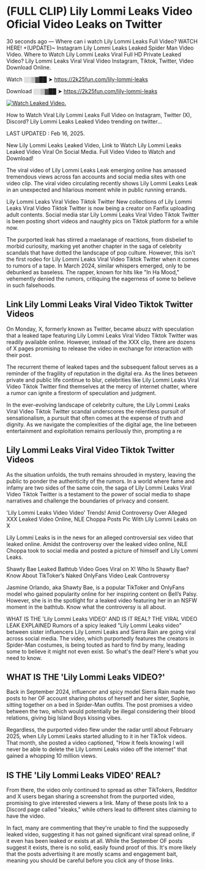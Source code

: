# (FULL CLIP) Lily Lommi Leaks Video Oficial Video Leaks on Twitter

30 seconds ago — Where can i watch Lily Lommi Leaks Full Video? WATCH HERE! +(UPDATE)~ Instagram Lily Lommi Leaks Leaked Spider Man Video Video. Where to Watch Lily Lommi Leaks Viral Full HD Private Leaked Video? Lily Lommi Leaks Viral Viral Video Instagram, Tiktok, Twitter, Video Download Online.

Watch ░░▒▓██ ➤ https://2k25fun.com/lily-lommi-leaks

Download ░░▒▓██ ➤ https://2k25fun.com/lily-lommi-leaks

[![Watch Leaked Video.](https://miro.medium.com/v2/resize:fit:828/format:webp/1*cilzJN44JGOrTw9NJCrNHA.gif "Watch Leaked Video")](https://2k25fun.com/lily-lommi-leaks)

How to Watch Viral Lily Lommi Leaks Full Video on Instagram, Twitter (X), Discord? Lily Lommi Leaks Leaked Video trending on twitter...

LAST UPDATED : Feb 16, 2025.

New Lily Lommi Leaks Leaked Video, Link to Watch Lily Lommi Leaks Leaked Video Viral On Social Media. Full Video Video to Watch and Download!

The viral video of Lily Lommi Leaks Leak emerging online has amassed tremendous views across fan accounts and social media sites with one video clip. The viral video circulating recently shows Lily Lommi Leaks Leak in an unexpected and hilarious moment while in public running errands.

Lily Lommi Leaks Viral Video Tiktok Twitter New collections of Lily Lommi Leaks Viral Video Tiktok Twitter is now being a creator on Fanfix uploading adult contents. Social media star Lily Lommi Leaks Viral Video Tiktok Twitter is been posting short videos and naughty pics on Tiktok platform for a while now.

The purported leak has stirred a maelanage of reactions, from disbelief to morbid curiosity, marking yet another chapter in the saga of celebrity scandals that have dotted the landscape of pop culture. However, this isn't the first rodeo for Lily Lommi Leaks Viral Video Tiktok Twitter when it comes to rumors of a tape. In March 2024, similar whispers emerged, only to be debunked as baseless. The rapper, known for hits like "In Ha Mood," vehemently denied the rumors, critiquing the eagerness of some to believe in such falsehoods.

## Link Lily Lommi Leaks Viral Video Tiktok Twitter Videos

On Monday, X, formerly known as Twitter, became abuzz with speculation that a leaked tape featuring Lily Lommi Leaks Viral Video Tiktok Twitter was readily available online. However, instead of the XXX clip, there are dozens of X pages promising to release the video in exchange for interaction with their post.

The recurrent theme of leaked tapes and the subsequent fallout serves as a reminder of the fragility of reputation in the digital era. As the lines between private and public life continue to blur, celebrities like Lily Lommi Leaks Viral Video Tiktok Twitter find themselves at the mercy of internet chatter, where a rumor can ignite a firestorm of speculation and judgment.

In the ever-evolving landscape of celebrity culture, the Lily Lommi Leaks Viral Video Tiktok Twitter scandal underscores the relentless pursuit of sensationalism, a pursuit that often comes at the expense of truth and dignity. As we navigate the complexities of the digital age, the line between entertainment and exploitation remains perilously thin, prompting a re

##  Lily Lommi Leaks Viral Video Tiktok Twitter Videos

As the situation unfolds, the truth remains shrouded in mystery, leaving the public to ponder the authenticity of the rumors. In a world where fame and infamy are two sides of the same coin, the saga of Lily Lommi Leaks Viral Video Tiktok Twitter is a testament to the power of social media to shape narratives and challenge the boundaries of privacy and consent.

'Lily Lommi Leaks Video Video' Trends! Amid Controversy Over Alleged XXX Leaked Video Online, NLE Choppa Posts Pic With Lily Lommi Leaks on X

Lily Lommi Leaks is in the news for an alleged controversial sex video that leaked online. Amidst the controversy over the leaked video online, NLE Choppa took to social media and posted a picture of himself and Lily Lommi Leaks.

Shawty Bae Leaked Bathtub Video Goes Viral on X! Who Is Shawty Bae? Know About TikToker’s Naked OnlyFans Video Leak Controversy

Jasmine Orlando, aka Shawty Bae, is a popular TikToker and OnlyFans model who gained popularity online for her inspiring content on Bell’s Palsy. However, she is in the spotlight for a leaked video featuring her in an NSFW moment in the bathtub. Know what the controversy is all about.

WHAT IS THE 'Lily Lommi Leaks VIDEO' AND IS IT REAL? THE VIRAL VIDEO LEAK EXPLAINED Rumors of a spicy leaked "Lily Lommi Leaks video" between sister influencers Lily Lommi Leaks and Sierra Rain are going viral across social media. The video, which purportedly features the creators in Spider-Man costumes, is being touted as hard to find by many, leading some to believe it might not even exist. So what's the deal? Here's what you need to know.

## WHAT IS THE 'Lily Lommi Leaks VIDEO?'

Back in September 2024, influencer and spicy model Sierra Rain made two posts to her OF account sharing photos of herself and her sister, Sophie, sitting together on a bed in Spider-Man outfits. The post promises a video between the two, which would potentially be illegal considering their blood relations, giving big Island Boys kissing vibes.

Regardless, the purported video flew under the radar until about February 2025, when Lily Lommi Leaks started alluding to it in her TikTok videos. That month, she posted a video captioned, "How it feels knowing I will never be able to delete the Lily Lommi Leaks video off the internet" that gained a whopping 10 million views.

## IS THE 'Lily Lommi Leaks VIDEO' REAL?

From there, the video only continued to spread as other TikTokers, Redditor and X users began sharing a screenshot from the purported video, promising to give interested viewers a link. Many of these posts link to a Discord page called "xleaks," while others lead to different sites claiming to have the video.

In fact, many are commenting that they're unable to find the supposedly leaked video, suggesting it has not gained significant viral spread online, if it even has been leaked or exists at all. While the September OF posts suggest it exists, there is no solid, easily found proof of this. It's more likely that the posts advertising it are mostly scams and engagement bait, meaning you should be careful before you click any of those links.